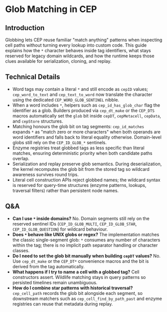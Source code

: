 # Glob Matching in CEP

## Introduction
Globbing lets CEP reuse familiar "match anything" patterns when inspecting cell paths without turning every lookup into custom code. This guide explains how the `*` character behaves inside tag identifiers, what stays reserved for legacy domain wildcards, and how the runtime keeps those clues available for serialization, cloning, and replay.

## Technical Details
- Word tags may contain a literal `*` and still encode as `cepID` values; `cep_word_to_text` and `cep_text_to_word` now translate the character using the dedicated `CEP_WORD_GLOB_SENTINEL` nibble.
- When a word includes `*`, helpers such as `cep_id_has_glob_char` flag the identifier as a glob. Builders produced via `cep_dt_make` or the `CEP_DTS` macros automatically set the `glob` bit inside `cepDT`, `cepMetacell`, `cepData`, and `cepStore` structures.
- Matching honours the glob bit on tag segments: `cep_id_matches` expands `*` as "match zero or more characters" when both operands are word identifiers and falls back to literal equality otherwise. Domain-level globs still rely on the `CEP_ID_GLOB_*` sentinels.
- Enzyme registries treat globbed tags as less specific than literal matches, ensuring deterministic priority when both candidate paths overlap.
- Serialization and replay preserve glob semantics. During deserialization, the kernel recomputes the glob bit from the stored tag so wildcard awareness survives round trips.
- Literal cell construction APIs reject globbed names; the wildcard syntax is reserved for query-time structures (enzyme patterns, lookups, traversal filters) rather than persistent node names.

## Q&A
- **Can I use `*` inside domains?** No. Domain segments still rely on the reserved sentinel IDs (`CEP_ID_GLOB_MULTI`, `CEP_ID_GLOB_STAR`, `CEP_ID_GLOB_QUESTION`) for wildcard behaviour.
- **Does `*` behave like UNIX globs or regex?** The implementation matches the classic single-segment glob: `*` consumes any number of characters within the tag; there is no implicit path separator handling or character classes.
- **Do I need to set the glob bit manually when building `cepDT` values?** No. Use `cep_dt_make` or the `CEP_DT*` convenience macros and the bit is derived from the tag automatically.
- **What happens if I try to name a cell with a globbed tag?** Cell constructors assert. Wildlife matching stays in query patterns so persisted timelines remain unambiguous.
- **How do I combine star patterns with historical traversal?** `cep_cell_path` records the glob bit alongside each segment, so downstream matchers such as `cep_cell_find_by_path_past` and enzyme registries can reuse that metadata during replay.
